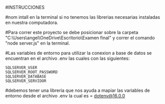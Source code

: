 #INSTRUCCIONES

#nom intall en la terminal si no tenemos las librerias necesarias instaladas en nuestra computadora.

#Para correr este proyecto se debe posicionar sobre la carpeta "C:\Users\angel\OneDrive\Escritorio\Examen final" y correr el comando "node server.js" en la terminal.

#Las variables de entorno para utilizar la conexion a base de datos se encuentran en el archivo .env las cuales con las siguientes:

    SQLSERVER_USER
    SQLSERVER_ROOT_PASSWORD
    SQLSERVER_DATABASE
    SQLSERVER_SERVIDOR

#debemos tener una libreria que nos ayuda a mapiar las variables de entorno desde el archivo .env la cual es = dotenv@16.0.0